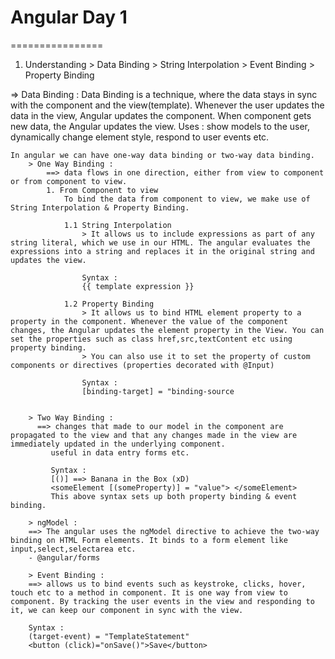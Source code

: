 # Angular Day 1
================

1. Understanding
        > Data Binding
        > String Interpolation
        > Event Binding
        > Property Binding


=> Data Binding :
    Data Binding is a technique, where the data stays in sync with the component and the view(template). Whenever the user updates the data in the view, Angular updates the component. When component gets new data, the Angular updates the view.
        Uses : show models to the user, dynamically change element style, respond to user events etc.

    In angular we can have one-way data binding or two-way data binding.
        > One Way Binding : 
            ==> data flows in one direction, either from view to component or from component to view.
            1. From Component to view
                To bind the data from component to view, we make use of String Interpolation & Property Binding.

                1.1 String Interpolation
                    > It allows us to include expressions as part of any string literal, which we use in our HTML. The angular evaluates the expressions into a string and replaces it in the original string and updates the view. 

                    Syntax : 
                    {{ template expression }}
                
                1.2 Property Binding
                    > It allows us to bind HTML element property to a property in the component. Whenever the value of the component changes, the Angular updates the element property in the View. You can set the properties such as class href,src,textContent etc using property binding.
                    > You can also use it to set the property of custom components or directives (properties decorated with @Input)

                    Syntax :
                    [binding-target] = "binding-source

        
        > Two Way Binding :
          ==> changes that made to our model in the component are propagated to the view and that any changes made in the view are immediately updated in the underlying component.
             useful in data entry forms etc.

             Syntax : 
             [()] ==> Banana in the Box (xD)
             <someElement [(someProperty)] = "value"> </someElement>  
             This above syntax sets up both property binding & event binding.

        > ngModel :
        ==> The angular uses the ngModel directive to achieve the two-way binding on HTML Form elements. It binds to a form element like input,select,selectarea etc.
        - @angular/forms

        > Event Binding : 
        ==> allows us to bind events such as keystroke, clicks, hover, touch etc to a method in component. It is one way from view to component. By tracking the user events in the view and responding to it, we can keep our component in sync with the view. 
        
        Syntax : 
        (target-event) = "TemplateStatement"
        <button (click)="onSave()">Save</button>
        


